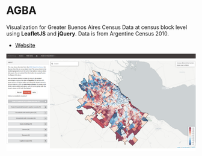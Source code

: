 # AGBA
Visualization for Greater Buenos Aires Census Data at census block level using **LeafletJS** and **jQuery**. Data is from Argentine Census 2010.

- [Website](https://alephcero.github.io/AGBA/index.html)

![Visualization](img/agba.png?raw=true "AGBA map")


